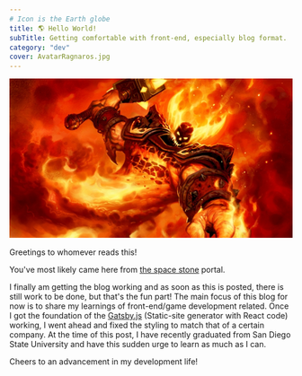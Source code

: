 ```yaml
---
# Icon is the Earth globe
title: 🌎 Hello World!
subTitle: Getting comfortable with front-end, especially blog format.
category: "dev"
cover: AvatarRagnaros.jpg
---
```


![](RagnarosHello.jpg)

Greetings to whomever reads this!

<!-- Need to use HTML styling in order to open new tabs due to markdown not having the option to (well technically HTML is the option) -->

You've most likely came here from <a href="https://spacestone.netlify.com" target="_blank">the space stone</a> portal.

I finally am getting the blog working and as soon as this is posted, there is still work to be done, but that's the fun part!
The main focus of this blog for now is to share my learnings of front-end/game development related.
Once I got the foundation of the <a href="https://github.com/gatsbyjs/gatsby" target="_blank">Gatsby.js</a> (Static-site generator with React code) working, I went ahead and fixed the styling to match that of a certain company.
At the time of this post, I have recently graduated from San Diego State University and have this sudden urge to learn as much as I can.

Cheers to an advancement in my development life!
